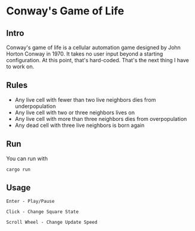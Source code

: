 # Conway's Game of Life

## Intro

Conway's game of life is a cellular automation game designed by John Horton Conway in 1970. It takes no user input beyond a starting configuration. At this point, that's hard-coded. That's the next thing I have to work on.

## Rules

* Any live cell with fewer than two live neighbors dies from underpopulation
* Any live cell with two or three neighbors lives on
* Any live cell with more than three neighbors dies from overpopulation
* Any dead cell with three live neighbors is born again

## Run

You can run with

~~~
cargo run
~~~

## Usage

```
Enter - Play/Pause

Click - Change Square State

Scroll Wheel - Change Update Speed